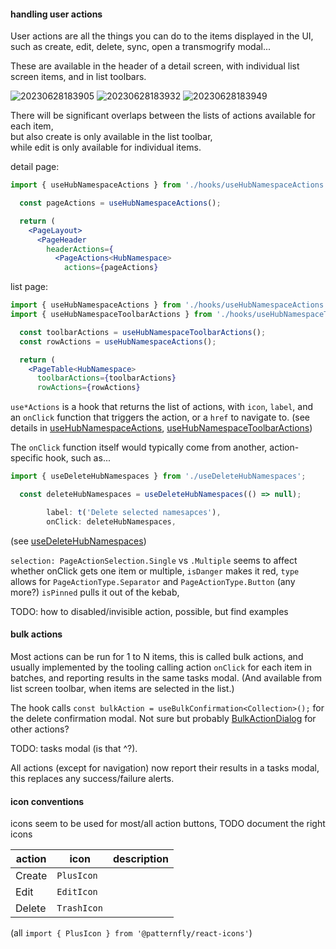 #### handling user actions

User actions are all the things you can do to the items displayed in the UI, such as create, edit, delete, sync, open a transmogrify modal...

These are available in the header of a detail screen, with individual list screen items, and in list toolbars.

![20230628183905](https://github.com/ansible/ansible-ui/assets/289743/3ac159da-7ff6-404e-a831-4bebe730f8d3)
![20230628183932](https://github.com/ansible/ansible-ui/assets/289743/193c5186-adb4-4d7e-b2f4-65bc24c7f2d2)
![20230628183949](https://github.com/ansible/ansible-ui/assets/289743/e3767968-88c3-4490-8ee6-1947ccef5eff)


There will be significant overlaps between the lists of actions available for each item,  
but also create is only available in the list toolbar,  
while edit is only available for individual items.


detail page:
```jsx
import { useHubNamespaceActions } from './hooks/useHubNamespaceActions';

  const pageActions = useHubNamespaceActions();

  return (
    <PageLayout>
      <PageHeader
        headerActions={
          <PageActions<HubNamespace>
            actions={pageActions}
```

list page:
```jsx
import { useHubNamespaceActions } from './hooks/useHubNamespaceActions';
import { useHubNamespaceToolbarActions } from './hooks/useHubNamespaceToolbarActions';

  const toolbarActions = useHubNamespaceToolbarActions();
  const rowActions = useHubNamespaceActions();

  return (
    <PageTable<HubNamespace>
      toolbarActions={toolbarActions}
      rowActions={rowActions}
```

`use*Actions` is a hook that returns the list of actions, with `icon`, `label`, and an `onClick` function that triggers the action, or a `href` to navigate to.
(see details in [useHubNamespaceActions](https://github.com/ansible/ansible-ui/blob/main/frontend/hub/namespaces/hooks/useHubNamespaceActions.tsx), [useHubNamespaceToolbarActions](https://github.com/ansible/ansible-ui/blob/main/frontend/hub/namespaces/hooks/useHubNamespaceToolbarActions.tsx))

The `onClick` function itself would typically come from another, action-specific hook, such as...

```jsx
import { useDeleteHubNamespaces } from './useDeleteHubNamespaces';

  const deleteHubNamespaces = useDeleteHubNamespaces(() => null);

        label: t('Delete selected namesapces'),
        onClick: deleteHubNamespaces,
```

(see [useDeleteHubNamespaces](https://github.com/ansible/ansible-ui/blob/main/frontend/hub/namespaces/hooks/useDeleteHubNamespaces.tsx))

`selection: PageActionSelection.Single` vs `.Multiple` seems to affect whether onClick gets one item or multiple,
`isDanger` makes it red,
`type` allows for `PageActionType.Separator` and `PageActionType.Button` (any more?)
`isPinned` pulls it out of the kebab,

TODO: how to disabled/invisible action, possible, but find examples


#### bulk actions

Most actions can be run for 1 to N items, this is called bulk actions, and usually implemented by the tooling calling action `onClick` for each item in batches, and reporting results in the same tasks modal. (And available from list screen toolbar, when items are selected in the list.)

The hook calls `const bulkAction = useBulkConfirmation<Collection>();` for the delete confirmation modal.
Not sure but probably [BulkActionDialog](https://github.com/ansible/ansible-ui/wiki/BulkActionDialog) for other actions?

TODO: tasks modal (is that ^?).

All actions (except for navigation) now report their results in a tasks modal, this replaces any success/failure alerts.


#### icon conventions

icons seem to be used for most/all action buttons, TODO document the right icons

|action|icon|description|
|-|-|-|
|Create|`PlusIcon`||
|Edit|`EditIcon`||
|Delete|`TrashIcon`||

(all `import { PlusIcon } from '@patternfly/react-icons'`)